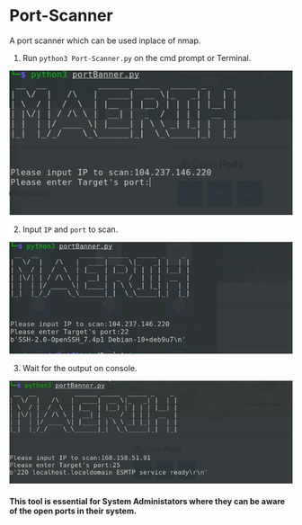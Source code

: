 # Port-Scanner
A port scanner which can be used inplace of nmap.

1. Run `python3 Port-Scanner.py` on the cmd prompt or Terminal.

![this](ip1.jpg)

2. Input `IP` and `port` to scan.

![this](ip2.jpg)

3. Wait for the output on console.

![this](ip3.jpg)


#### This tool is essential for System Administators where they can be aware of the open ports in their system.
